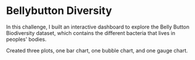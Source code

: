 # Bellybutton Diversity

In this challenge, I built an interactive dashboard to explore the Belly Button Biodiversity dataset, which contains the different bacteria that lives in peoples' bodies.

Created three plots, one bar chart, one bubble chart, and one gauge chart. 
